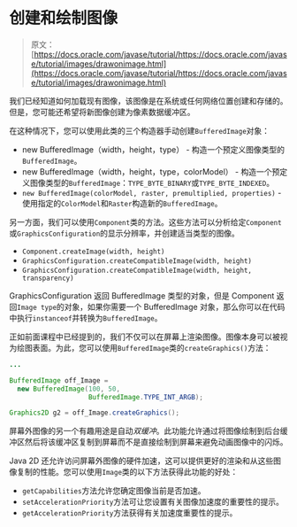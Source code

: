 # 创建和绘制图像

> 原文： [https://docs.oracle.com/javase/tutorial/https://docs.oracle.com/javase/tutorial/images/drawonimage.html](https://docs.oracle.com/javase/tutorial/https://docs.oracle.com/javase/tutorial/images/drawonimage.html)

我们已经知道如何加载现有图像，该图像是在系统或任何网络位置创建和存储的。但是，您可能还希望将新图像创建为像素数据缓冲区。

在这种情况下，您可以使用此类的三个构造器手动创建`BufferedImage`对象：

*   new BufferedImage（width，height，type） - 构造一个预定义图像类型的`BufferedImage`。
*   new BufferedImage（width，height，type，colorModel） - 构造一个预定义图像类型的`BufferedImage`：`TYPE_BYTE_BINARY`或`TYPE_BYTE_INDEXED`。
*   `new BufferedImage(colorModel, raster, premultiplied, properties)` - 使用指定的`ColorModel`和`Raster`构造新的`BufferedImage`。

另一方面，我们可以使用`Component`类的方法。这些方法可以分析给定`Component`或`GraphicsConfiguration`的显示分辨率，并创建适当类型的图像。

*   `Component.createImage(width, height)`
*   `GraphicsConfiguration.createCompatibleImage(width, height)`
*   `GraphicsConfiguration.createCompatibleImage(width, height, transparency)`

GraphicsConfiguration 返回 BufferedImage 类型的对象，但是 Component 返回`Image type`的对象，如果你需要一个 BufferedImage 对象，那么你可以在代码中执行`instanceof`并转换为`BufferedImage`。

正如前面课程中已经提到的，我们不仅可以在屏幕上渲染图像。图像本身可以被视为绘图表面。为此，您可以使用`BufferedImage`类的`createGraphics()`方法：

```java
...

BufferedImage off_Image =
  new BufferedImage(100, 50,
                    BufferedImage.TYPE_INT_ARGB);

Graphics2D g2 = off_Image.createGraphics();

```

屏幕外图像的另一个有趣用途是自动*双缓冲*。此功能允许通过将图像绘制到后台缓冲区然后将该缓冲区复制到屏幕而不是直接绘制到屏幕来避免动画图像中的闪烁。

Java 2D 还允许访问屏幕外图像的硬件加速，这可以提供更好的渲染和从这些图像复制的性能。您可以使用`Image`类的以下方法获得此功能的好处：

*   `getCapabilities`方法允许您确定图像当前是否加速。
*   `setAccelerationPriority`方法可让您设置有关图像加速度的重要性的提示。
*   `getAccelerationPriority`方法获得有关加速度重要性的提示。